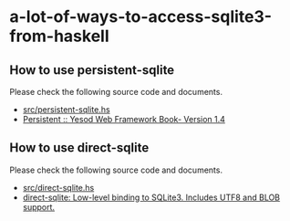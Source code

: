 # a-lot-of-ways-to-access-sqlite3-from-haskell

## How to use persistent-sqlite

Please check the following source code and documents.

- [src/persistent-sqlite.hs](src/persistent-sqlite.hs)
- [Persistent :: Yesod Web Framework Book- Version 1.4](https://www.yesodweb.com/book/persistent)


## How to use direct-sqlite

Please check the following source code and documents.

- [src/direct-sqlite.hs](src/direct-sqlite.hs)
- [direct-sqlite: Low-level binding to SQLite3. Includes UTF8 and BLOB support.](http://hackage.haskell.org/package/direct-sqlite)

